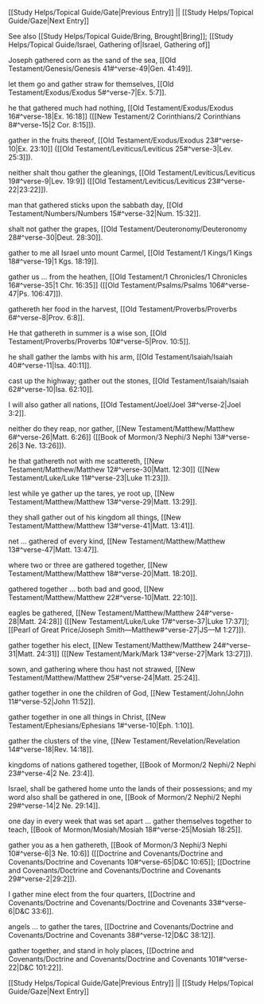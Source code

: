 [[Study Helps/Topical Guide/Gate|Previous Entry]]  ||  [[Study Helps/Topical Guide/Gaze|Next Entry]]

 See also [[Study Helps/Topical Guide/Bring, Brought|Bring]]; [[Study Helps/Topical Guide/Israel, Gathering of|Israel, Gathering of]]

 Joseph gathered corn as the sand of the sea, [[Old Testament/Genesis/Genesis 41#^verse-49|Gen. 41:49]].

 let them go and gather straw for themselves, [[Old Testament/Exodus/Exodus 5#^verse-7|Ex. 5:7]].

 he that gathered much had nothing, [[Old Testament/Exodus/Exodus 16#^verse-18|Ex. 16:18]] ([[New Testament/2 Corinthians/2 Corinthians 8#^verse-15|2 Cor. 8:15]]).

 gather in the fruits thereof, [[Old Testament/Exodus/Exodus 23#^verse-10|Ex. 23:10]] ([[Old Testament/Leviticus/Leviticus 25#^verse-3|Lev. 25:3]]).

 neither shalt thou gather the gleanings, [[Old Testament/Leviticus/Leviticus 19#^verse-9|Lev. 19:9]] ([[Old Testament/Leviticus/Leviticus 23#^verse-22|23:22]]).

 man that gathered sticks upon the sabbath day, [[Old Testament/Numbers/Numbers 15#^verse-32|Num. 15:32]].

 shalt not gather the grapes, [[Old Testament/Deuteronomy/Deuteronomy 28#^verse-30|Deut. 28:30]].

 gather to me all Israel unto mount Carmel, [[Old Testament/1 Kings/1 Kings 18#^verse-19|1 Kgs. 18:19]].

 gather us ... from the heathen, [[Old Testament/1 Chronicles/1 Chronicles 16#^verse-35|1 Chr. 16:35]] ([[Old Testament/Psalms/Psalms 106#^verse-47|Ps. 106:47]]).

 gathereth her food in the harvest, [[Old Testament/Proverbs/Proverbs 6#^verse-8|Prov. 6:8]].

 He that gathereth in summer is a wise son, [[Old Testament/Proverbs/Proverbs 10#^verse-5|Prov. 10:5]].

 he shall gather the lambs with his arm, [[Old Testament/Isaiah/Isaiah 40#^verse-11|Isa. 40:11]].

 cast up the highway; gather out the stones, [[Old Testament/Isaiah/Isaiah 62#^verse-10|Isa. 62:10]].

 I will also gather all nations, [[Old Testament/Joel/Joel 3#^verse-2|Joel 3:2]].

 neither do they reap, nor gather, [[New Testament/Matthew/Matthew 6#^verse-26|Matt. 6:26]] ([[Book of Mormon/3 Nephi/3 Nephi 13#^verse-26|3 Ne. 13:26]]).

 he that gathereth not with me scattereth, [[New Testament/Matthew/Matthew 12#^verse-30|Matt. 12:30]] ([[New Testament/Luke/Luke 11#^verse-23|Luke 11:23]]).

 lest while ye gather up the tares, ye root up, [[New Testament/Matthew/Matthew 13#^verse-29|Matt. 13:29]].

 they shall gather out of his kingdom all things, [[New Testament/Matthew/Matthew 13#^verse-41|Matt. 13:41]].

 net ... gathered of every kind, [[New Testament/Matthew/Matthew 13#^verse-47|Matt. 13:47]].

 where two or three are gathered together, [[New Testament/Matthew/Matthew 18#^verse-20|Matt. 18:20]].

 gathered together ... both bad and good, [[New Testament/Matthew/Matthew 22#^verse-10|Matt. 22:10]].

 eagles be gathered, [[New Testament/Matthew/Matthew 24#^verse-28|Matt. 24:28]] ([[New Testament/Luke/Luke 17#^verse-37|Luke 17:37]]; [[Pearl of Great Price/Joseph Smith—Matthew#^verse-27|JS—M 1:27]]).

 gather together his elect, [[New Testament/Matthew/Matthew 24#^verse-31|Matt. 24:31]] ([[New Testament/Mark/Mark 13#^verse-27|Mark 13:27]]).

 sown, and gathering where thou hast not strawed, [[New Testament/Matthew/Matthew 25#^verse-24|Matt. 25:24]].

 gather together in one the children of God, [[New Testament/John/John 11#^verse-52|John 11:52]].

 gather together in one all things in Christ, [[New Testament/Ephesians/Ephesians 1#^verse-10|Eph. 1:10]].

 gather the clusters of the vine, [[New Testament/Revelation/Revelation 14#^verse-18|Rev. 14:18]].

 kingdoms of nations gathered together, [[Book of Mormon/2 Nephi/2 Nephi 23#^verse-4|2 Ne. 23:4]].

 Israel, shall be gathered home unto the lands of their possessions; and my word also shall be gathered in one, [[Book of Mormon/2 Nephi/2 Nephi 29#^verse-14|2 Ne. 29:14]].

 one day in every week that was set apart ... gather themselves together to teach, [[Book of Mormon/Mosiah/Mosiah 18#^verse-25|Mosiah 18:25]].

 gather you as a hen gathereth, [[Book of Mormon/3 Nephi/3 Nephi 10#^verse-6|3 Ne. 10:6]] ([[Doctrine and Covenants/Doctrine and Covenants/Doctrine and Covenants 10#^verse-65|D&C 10:65]]; [[Doctrine and Covenants/Doctrine and Covenants/Doctrine and Covenants 29#^verse-2|29:2]]).

 I gather mine elect from the four quarters, [[Doctrine and Covenants/Doctrine and Covenants/Doctrine and Covenants 33#^verse-6|D&C 33:6]].

 angels ... to gather the tares, [[Doctrine and Covenants/Doctrine and Covenants/Doctrine and Covenants 38#^verse-12|D&C 38:12]].

 gather together, and stand in holy places, [[Doctrine and Covenants/Doctrine and Covenants/Doctrine and Covenants 101#^verse-22|D&C 101:22]].

[[Study Helps/Topical Guide/Gate|Previous Entry]]  ||  [[Study Helps/Topical Guide/Gaze|Next Entry]]